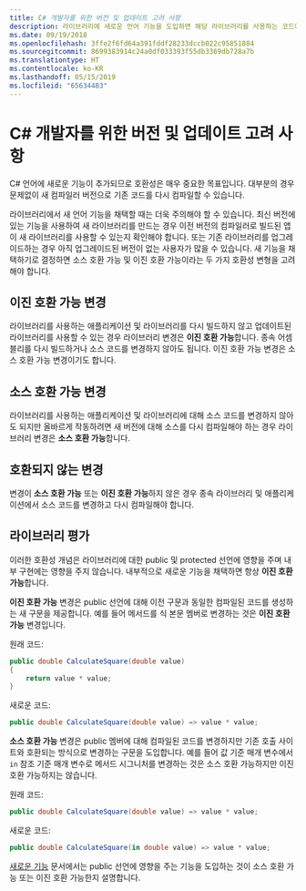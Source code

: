 ```yaml
---
title: C# 개발자를 위한 버전 및 업데이트 고려 사항
description: 라이브러리에 새로운 언어 기능을 도입하면 해당 라이브러리를 사용하는 코드에 영향을 줄 수 있습니다.
ms.date: 09/19/2018
ms.openlocfilehash: 3ffe2f6fd64a391fddf28233dccb022c95851884
ms.sourcegitcommit: 8699383914c24a0df033393f55db3369db728a7b
ms.translationtype: HT
ms.contentlocale: ko-KR
ms.lasthandoff: 05/15/2019
ms.locfileid: "65634483"
---
```

# <a name="version-and-update-considerations-for-c-developers"></a>C# 개발자를 위한 버전 및 업데이트 고려 사항

C# 언어에 새로운 기능이 추가되므로 호환성은 매우 중요한 목표입니다. 대부분의 경우 문제없이 새 컴파일러 버전으로 기존 코드를 다시 컴파일할 수 있습니다.

라이브러리에서 새 언어 기능을 채택할 때는 더욱 주의해야 할 수 있습니다. 최신 버전에 있는 기능을 사용하여 새 라이브러리를 만드는 경우 이전 버전의 컴파일러로 빌드된 앱이 새 라이브러리를 사용할 수 있는지 확인해야 합니다. 또는 기존 라이브러리를 업그레이드하는 경우 아직 업그레이드된 버전이 없는 사용자가 많을 수 있습니다. 새 기능을 채택하기로 결정하면 소스 호환 가능 및 이진 호환 가능이라는 두 가지 호환성 변형을 고려해야 합니다.

## <a name="binary-compatible-changes"></a>이진 호환 가능 변경

라이브러리를 사용하는 애플리케이션 및 라이브러리를 다시 빌드하지 않고 업데이트된 라이브러리를 사용할 수 있는 경우 라이브러리 변경은 **이진 호환 가능**합니다. 종속 어셈블리를 다시 빌드하거나 소스 코드를 변경하지 않아도 됩니다. 이진 호환 가능 변경은 소스 호환 가능 변경이기도 합니다.

## <a name="source-compatible-changes"></a>소스 호환 가능 변경

라이브러리를 사용하는 애플리케이션 및 라이브러리에 대해 소스 코드를 변경하지 않아도 되지만 올바르게 작동하려면 새 버전에 대해 소스를 다시 컴파일해야 하는 경우 라이브러리 변경은 **소스 호환 가능**합니다.

## <a name="incompatible-changes"></a>호환되지 않는 변경

변경이 **소스 호환 가능** 또는 **이진 호환 가능**하지 않은 경우 종속 라이브러리 및 애플리케이션에서 소스 코드를 변경하고 다시 컴파일해야 합니다.

## <a name="evaluate-your-library"></a>라이브러리 평가

이러한 호환성 개념은 라이브러리에 대한 public 및 protected 선언에 영향을 주며 내부 구현에는 영향을 주지 않습니다. 내부적으로 새로운 기능을 채택하면 항상 **이진 호환 가능**합니다.  

**이진 호환 가능** 변경은 public 선언에 대해 이전 구문과 동일한 컴파일된 코드를 생성하는 새 구문을 제공합니다. 예를 들어 메서드를 식 본문 멤버로 변경하는 것은 **이진 호환 가능** 변경입니다.

원래 코드:

```csharp
public double CalculateSquare(double value)
{
    return value * value;
}
```

새로운 코드:

```csharp
public double CalculateSquare(double value) => value * value;
```

**소스 호환 가능** 변경은 public 멤버에 대해 컴파일된 코드를 변경하지만 기존 호출 사이트와 호환되는 방식으로 변경하는 구문을 도입합니다. 예를 들어 값 기준 매개 변수에서 `in` 참조 기준 매개 변수로 메서드 시그니처를 변경하는 것은 소스 호환 가능하지만 이진 호환 가능하지는 않습니다.

원래 코드:

```csharp
public double CalculateSquare(double value) => value * value;
```

새로운 코드:

```csharp
public double CalculateSquare(in double value) => value * value;
```

[새로운 기능](index.md) 문서에서는 public 선언에 영향을 주는 기능을 도입하는 것이 소스 호환 가능 또는 이진 호환 가능한지 설명합니다.
